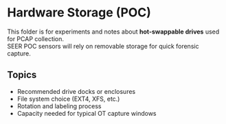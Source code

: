 # Hardware Storage (POC)

This folder is for experiments and notes about **hot-swappable drives** used for PCAP collection.  
SEER POC sensors will rely on removable storage for quick forensic capture.

## Topics
- Recommended drive docks or enclosures
- File system choice (EXT4, XFS, etc.)
- Rotation and labeling process
- Capacity needed for typical OT capture windows

